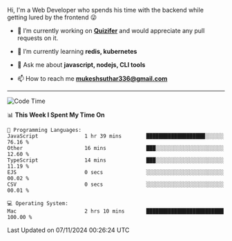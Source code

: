 Hi, I'm a Web Developer who spends his time with the backend while getting lured by the frontend 😜

- 🔭 I’m currently working on **[Quizifer](https://github.com/SutharMukesh/Quizifer/)** and would appreciate any pull requests on it.

- 🌱 I’m currently learning **redis, kubernetes**

- 💬 Ask me about **javascript, nodejs, CLI tools**

- 📫 How to reach me **mukeshsuthar336@gmail.com**

---
<!--START_SECTION:waka-->
![Code Time](http://img.shields.io/badge/Code%20Time-3%2C175%20hrs%204%20mins-blue)

📊 **This Week I Spent My Time On** 

```text
💬 Programming Languages: 
JavaScript               1 hr 39 mins        ███████████████████░░░░░░   76.16 % 
Other                    16 mins             ███░░░░░░░░░░░░░░░░░░░░░░   12.60 % 
TypeScript               14 mins             ███░░░░░░░░░░░░░░░░░░░░░░   11.19 % 
EJS                      0 secs              ░░░░░░░░░░░░░░░░░░░░░░░░░   00.02 % 
CSV                      0 secs              ░░░░░░░░░░░░░░░░░░░░░░░░░   00.01 % 

💻 Operating System: 
Mac                      2 hrs 10 mins       █████████████████████████   100.00 % 
```


 Last Updated on 07/11/2024 00:26:24 UTC
<!--END_SECTION:waka-->
